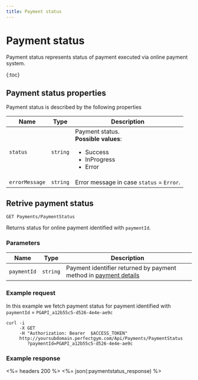 ```yaml
---
title: Payment status
---
```


# Payment status

Payment status represents status of payment executed via online payment system.

{:toc}


## <a name="properties"></a>Payment status properties

Payment status is described by the following properties

Name            | Type        | Description
----------------|-------------|---------------------------
`status`        |`string`     | Payment status. <br><strong>Possible values</strong>: <br><ul><li>Success</li><li>InProgress</li><li>Error</li></ul>
`errorMessage`  |`string`     | Error message in case `status` = `Error`.




## Retrive payment status

    GET Payments/PaymentStatus

Returns status for online payment identified with `paymentId`.


### Parameters

Name         | Type    | Description
-------------|---------|--------------------
`paymentId`  |`string` | Payment identifier returned by payment method in [payment details][PaymentDetails]


### Example request

In this example we fetch payment status for payment identified with `paymentId` = `PGAPI_a12b55c5-d526-4e4e-ae9c`

``` command-line
curl -i 
     -X GET 
     -H "Authorization: Bearer  $ACCESS_TOKEN"  
     http://yoursubdomain.perfectgym.com/Api/Payments/PaymentStatus
     	?paymentId=PGAPI_a12b55c5-d526-4e4e-ae9c
```


### Example response

<%= headers 200 %>
<%= json(:paymentstatus_response) %>


 [PaymentDetails]: /appendix/datatypes/paymentdetails